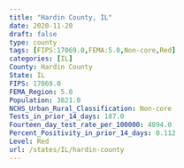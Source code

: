 ```yaml
---
title: "Hardin County, IL"
date: 2020-11-20
draft: false
type: county
tags: [FIPS:17069.0,FEMA:5.0,Non-core,Red]
categories: [IL]
County: Hardin County
State: IL
FIPS: 17069.0
FEMA_Region: 5.0
Population: 3821.0
NCHS_Urban_Rural_Classification: Non-core
Tests_in_prior_14_days: 187.0
Fourteen_day_test_rate_per_100000: 4894.0
Percent_Positivity_in_prior_14_days: 0.112
Level: Red
url: /states/IL/hardin-county
---
```



